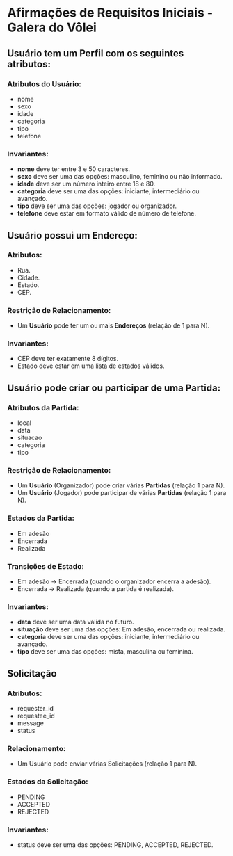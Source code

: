 # Afirmações de Requisitos Iniciais - Galera do Vôlei
## **Usuário tem um Perfil** com os seguintes atributos:
### **Atributos do Usuário**:
- nome
- sexo
- idade
- categoria
- tipo
- telefone

### **Invariantes**:
- **nome** deve ter entre 3 e 50 caracteres.
- **sexo** deve ser uma das opções: masculino, feminino ou não informado.
- **idade** deve ser um número inteiro entre 18 e 80.
- **categoria** deve ser uma das opções: iniciante, intermediário ou avançado.
- **tipo** deve ser uma das opções: jogador ou organizador.
- **telefone** deve estar em formato válido de número de telefone.

## **Usuário possui um Endereço**:
### **Atributos**:
- Rua.
- Cidade.
- Estado.
- CEP.

### **Restrição de Relacionamento**:
- Um **Usuário** pode ter um ou mais **Endereços** (relação de 1 para N).

### **Invariantes**:
- CEP deve ter exatamente 8 dígitos.
- Estado deve estar em uma lista de estados válidos.

## **Usuário pode criar ou participar de uma Partida**:
### **Atributos da Partida**:
- local
- data
- situacao
- categoria
- tipo

### **Restrição de Relacionamento**:
- Um **Usuário** (Organizador) pode criar várias **Partidas** (relação 1 para N).
- Um **Usuário** (Jogador) pode participar de várias **Partidas** (relação 1 para N).

### **Estados da Partida**:
- Em adesão
- Encerrada
- Realizada

### **Transições de Estado**:
- Em adesão -> Encerrada (quando o organizador encerra a adesão).
- Encerrada -> Realizada (quando a partida é realizada).

### **Invariantes**:
- **data** deve ser uma data válida no futuro.
- **situação** deve ser uma das opções: Em adesão, encerrada ou realizada.
- **categoria** deve ser uma das opções: iniciante, intermediário ou avançado.
- **tipo** deve ser uma das opções: mista, masculina ou feminina.

## Solicitação
### Atributos:
- requester_id
- requestee_id
- message
- status

### Relacionamento:
- Um Usuário pode enviar várias Solicitações (relação 1 para N).

### Estados da Solicitação:
- PENDING
- ACCEPTED
- REJECTED

### Invariantes:
- status deve ser uma das opções: PENDING, ACCEPTED, REJECTED.
